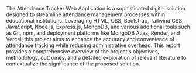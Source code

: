 The Attendance Tracker Web Application is a sophisticated digital solution designed to streamline attendance management processes within educational institutions. Leveraging HTML, CSS, Bootstrap, Tailwind CSS, JavaScript, Node.js, Express.js, MongoDB, and various additional tools such as Git, npm, and deployment platforms like MongoDB Atlas, Render, and Vercel, this project aims to enhance the accuracy and convenience of attendance tracking while reducing administrative overhead. This report provides a comprehensive overview of the project's objectives, methodology, outcomes, and a detailed exploration of relevant literature to contextualize the significance of the proposed solution.
